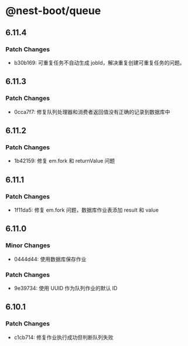 # @nest-boot/queue

## 6.11.4

### Patch Changes

- b30b169: 可重复任务不自动生成 jobId，解决重复创建可重复任务的问题。

## 6.11.3

### Patch Changes

- 0cca7f7: 修复队列处理器和消费者返回值没有正确的记录到数据库中

## 6.11.2

### Patch Changes

- 1b42159: 修复 em.fork 和 returnValue 问题

## 6.11.1

### Patch Changes

- 1f11da5: 修复 em.fork 问题，数据库作业表添加 result 和 value

## 6.11.0

### Minor Changes

- 0444d44: 使用数据库保存作业

### Patch Changes

- 9e39734: 使用 UUID 作为队列作业的默认 ID

## 6.10.1

### Patch Changes

- c1cb714: 修复作业执行成功但判断队列失败
